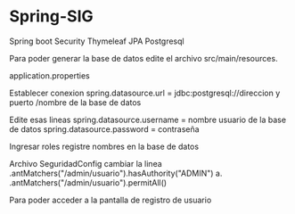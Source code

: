 # Spring-SIG
Spring boot Security Thymeleaf JPA Postgresql

Para poder generar la base de datos edite el archivo src/main/resources.

application.properties 

Establecer conexion
spring.datasource.url = jdbc:postgresql://direccion y puerto /nombre de la base de datos

Edite esas lineas 
spring.datasource.username = nombre usuario de la base de datos
spring.datasource.password = contraseña

Ingresar roles registre nombres en la base de datos

Archivo SeguridadConfig 
cambiar la linea .antMatchers("/admin/usuario").hasAuthority("ADMIN") a.
.antMatchers("/admin/usuario").permitAll()

Para poder acceder a la pantalla de registro de usuario

